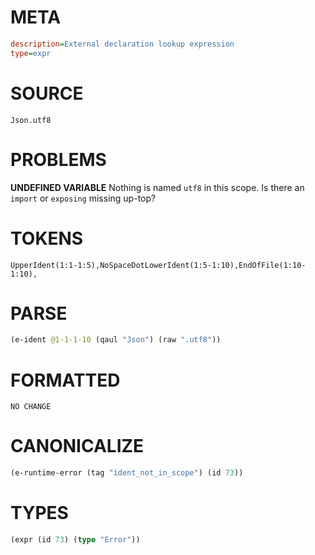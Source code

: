 # META
~~~ini
description=External declaration lookup expression
type=expr
~~~
# SOURCE
~~~roc
Json.utf8
~~~
# PROBLEMS
**UNDEFINED VARIABLE**
Nothing is named `utf8` in this scope.
Is there an `import` or `exposing` missing up-top?

# TOKENS
~~~zig
UpperIdent(1:1-1:5),NoSpaceDotLowerIdent(1:5-1:10),EndOfFile(1:10-1:10),
~~~
# PARSE
~~~clojure
(e-ident @1-1-1-10 (qaul "Json") (raw ".utf8"))
~~~
# FORMATTED
~~~roc
NO CHANGE
~~~
# CANONICALIZE
~~~clojure
(e-runtime-error (tag "ident_not_in_scope") (id 73))
~~~
# TYPES
~~~clojure
(expr (id 73) (type "Error"))
~~~
